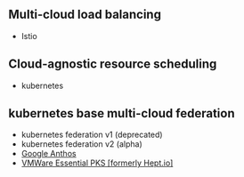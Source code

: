 ## Multi-cloud load balancing

- Istio

## Cloud-agnostic resource scheduling

- kubernetes

## kubernetes base multi-cloud federation

- kubernetes federation v1 (deprecated)
- kubernetes federation v2 (alpha)
- [Google Anthos](https://cloud.google.com/blog/topics/hybrid-cloud/new-platform-for-managing-applications-in-todays-multi-cloud-world)
- [VMWare Essential PKS [formerly Hept.io]](https://cloud.vmware.com/vmware-essential-pks)
